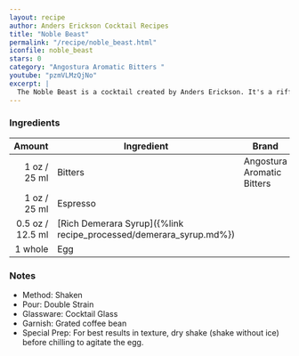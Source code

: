 ```yaml
---
layout: recipe
author: Anders Erickson Cocktail Recipes
title: "Noble Beast"
permalink: "/recipe/noble_beast.html"
iconfile: noble_beast
stars: 0
category: "Angostura Aromatic Bitters "
youtube: "pzmVLMzQjNo"
excerpt: |
  The Noble Beast is a cocktail created by Anders Erickson. It's a riff on the classic Sherry Flip, incorporating a whole egg for a creamy texture
---
```


### Ingredients

|  Amount | Ingredient                                               | Brand                      |
| ------: | -------------------------------------------------------- | -------------------------- |
|    1 oz / 25 ml | Bitters                                                  | Angostura Aromatic Bitters |
|    1 oz / 25 ml | Espresso                                                 |
|  0.5 oz / 12.5 ml | [Rich Demerara Syrup]({%link recipe_processed/demerara_syrup.md%}) |
| 1 whole | Egg                                                      |

### Notes

- Method: Shaken
- Pour: Double Strain
- Glassware: Cocktail Glass
- Garnish: Grated coffee bean
- Special Prep: For best results in texture, dry shake (shake without ice) before chilling to agitate the egg.
